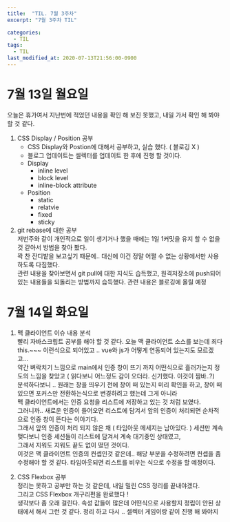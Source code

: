 ```yaml
---
title:  "TIL. 7월 3주차"
excerpt: "7월 3주차 TIL"

categories:
  - TIL
tags:
  - TIL
last_modified_at: 2020-07-13T21:56:00-0900
---
```

# 7월 13일 월요일
오늘은 휴가여서 지난번에 적었던 내용을 확인 해 보진 못했고, 내일 가서 확인 해 봐야 할 것 같다.

1. CSS Display / Position 공부
    - CSS Display와 Postion에 대해서 공부하고, 실습 했다. ( 블로깅 X )
    - 블로그 업데이트는 셀렉터를 업데이트 한 후에 진행 할 것이다.
    - Display
        - inline level
        - block level
        - inline-block attribute
    - Position
        - static
        - relatvie
        - fixed
        - sticky
2. git rebase에 대한 공부  
저번주와 같이 개인적으로 일이 생기거나 했을 때에는 1일 1커밋을 유지 할 수 없을 것 같아서 방법을 찾아 봤다.  
꽉 찬 잔디밭을 보고싶기 때문에.. 대신에 이건 정말 어쩔 수 없는 상황에서만 사용하도록 다짐했다.  
관련 내용을 찾아보면서 git pull에 대한 지식도 습득했고, 원격저장소에 push되어 있는 내용들을 되돌리는 방법까지 습득했다. 관련 내용은 블로깅에 올릴 예정

# 7월 14일 화요일
1. 맥 클라이언트 이슈 내용 분석  
빨리 자바스크립트 공부를 해야 할 것 같다. 오늘 맥 클라이언트 소스를 보는데 죄다 this.~~~ 이런식으로 되어있고 .. vue와 js가 어떻게 연동되어 있는지도 모르겠고...  
약간 벼락치기 느낌으로 main에서 인증 창이 뜨기 까지 어떤식으로 흘러가는지 정도의 느낌을 찾았고 ( 읽다보니 어느정도 감이 오더라. 신기했다. 이것이 짬바..?)  
분석하다보니 .. 원래는 창을 띄우기 전에 창이 떠 있는지 미리 확인을 하고, 창이 떠 있으면 포커스만 전환하는식으로 변경하려고 했는데 그게 아니라  
맥 클라이언트에서는 인증 요청을 리스트에 저장하고 있는 것 처럼 보였다.  
그러니까.. 새로운 인증이 들어오면 리스트에 담겨서 앞의 인증이 처리되면 순차적으로 인증 창이 뜬다는 이야기다.  
그래서 앞의 인증이 처리 되지 않은 채 ( 타임아웃 메세지는 남아있다. ) 세션만 계속 맺다보니 인증 세션들이 리스트에 담겨서 계속 대기중인 상태였고,  
그래서 지워도 지워도 끝도 없이 떴던 것이다.  
이것은 맥 클라이언트 인증의 컨셉인것 같은데.. 해당 부분을 수정하려면 컨셉을 좀 수정해야 할 것 같다. 타임아웃되면 리스트를 비우는 식으로 수정을 할 예정이다.

2. CSS Flexbox 공부  
정리는 못하고 공부만 하는 것 같은데, 내일 밀린 CSS 정리를 끝내야겠다.  
그리고 CSS Flexbox 개구리편을 완료했다 !  
생각보다 좀 오래 걸린다. 속성 값들이 많은데 어떤식으로 사용할지 정립이 안된 상태에서 해서 그런 것 같다. 정리 하고 다시 .. 셀렉터 게임이랑 같이 진행 해 봐야지
